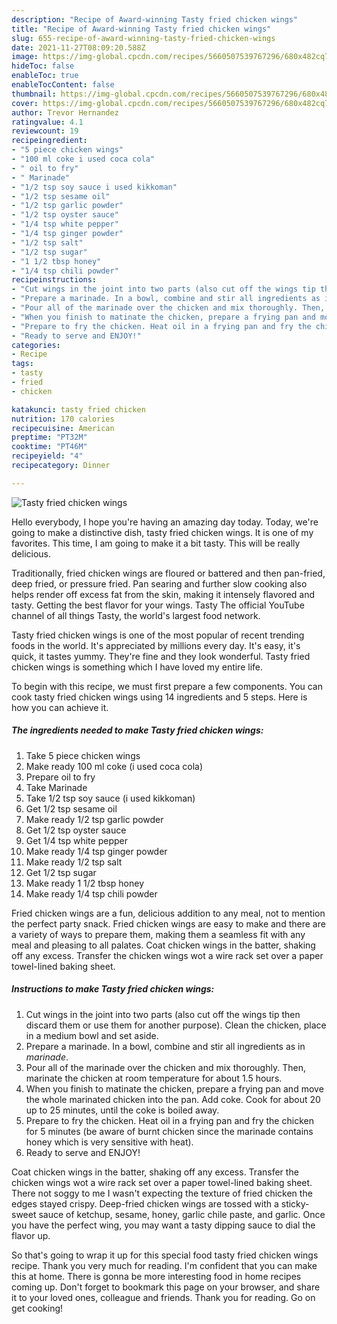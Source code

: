 ```yaml
---
description: "Recipe of Award-winning Tasty fried chicken wings"
title: "Recipe of Award-winning Tasty fried chicken wings"
slug: 655-recipe-of-award-winning-tasty-fried-chicken-wings
date: 2021-11-27T08:09:20.588Z
image: https://img-global.cpcdn.com/recipes/5660507539767296/680x482cq70/tasty-fried-chicken-wings-recipe-main-photo.jpg
hideToc: false
enableToc: true
enableTocContent: false
thumbnail: https://img-global.cpcdn.com/recipes/5660507539767296/680x482cq70/tasty-fried-chicken-wings-recipe-main-photo.jpg
cover: https://img-global.cpcdn.com/recipes/5660507539767296/680x482cq70/tasty-fried-chicken-wings-recipe-main-photo.jpg
author: Trevor Hernandez
ratingvalue: 4.1
reviewcount: 19
recipeingredient:
- "5 piece chicken wings"
- "100 ml coke i used coca cola"
- " oil to fry"
- " Marinade"
- "1/2 tsp soy sauce i used kikkoman"
- "1/2 tsp sesame oil"
- "1/2 tsp garlic powder"
- "1/2 tsp oyster sauce"
- "1/4 tsp white pepper"
- "1/4 tsp ginger powder"
- "1/2 tsp salt"
- "1/2 tsp sugar"
- "1 1/2 tbsp honey"
- "1/4 tsp chili powder"
recipeinstructions:
- "Cut wings in the joint into two parts (also cut off the wings tip then discard them or use them for another purpose). Clean the chicken, place in a medium bowl and set aside."
- "Prepare a marinade. In a bowl, combine and stir all ingredients as in *marinade*."
- "Pour all of the marinade over the chicken and mix thoroughly. Then, marinate the chicken at room temperature for about 1.5 hours."
- "When you finish to matinate the chicken, prepare a frying pan and move the whole marinated chicken into the pan. Add coke. Cook for about 20 up to 25 minutes, until the coke is boiled away."
- "Prepare to fry the chicken. Heat oil in a frying pan and fry the chicken for 5 minutes (be aware of burnt chicken since the marinade contains honey which is very sensitive with heat)."
- "Ready to serve and ENJOY!"
categories:
- Recipe
tags:
- tasty
- fried
- chicken

katakunci: tasty fried chicken 
nutrition: 170 calories
recipecuisine: American
preptime: "PT32M"
cooktime: "PT46M"
recipeyield: "4"
recipecategory: Dinner

---
```



![Tasty fried chicken wings](https://img-global.cpcdn.com/recipes/5660507539767296/680x482cq70/tasty-fried-chicken-wings-recipe-main-photo.jpg)

Hello everybody, I hope you're having an amazing day today. Today, we're going to make a distinctive dish, tasty fried chicken wings. It is one of my favorites. This time, I am going to make it a bit tasty. This will be really delicious.

Traditionally, fried chicken wings are floured or battered and then pan-fried, deep fried, or pressure fried. Pan searing and further slow cooking also helps render off excess fat from the skin, making it intensely flavored and tasty. Getting the best flavor for your wings. Tasty The official YouTube channel of all things Tasty, the world&#39;s largest food network.

Tasty fried chicken wings is one of the most popular of recent trending foods in the world. It's appreciated by millions every day. It's easy, it's quick, it tastes yummy. They're fine and they look wonderful. Tasty fried chicken wings is something which I have loved my entire life.


To begin with this recipe, we must first prepare a few components. You can cook tasty fried chicken wings using 14 ingredients and 5 steps. Here is how you can achieve it.

<!--inarticleads1-->

##### The ingredients needed to make Tasty fried chicken wings:

1. Take 5 piece chicken wings
1. Make ready 100 ml coke (i used coca cola)
1. Prepare  oil to fry
1. Take  Marinade
1. Take 1/2 tsp soy sauce (i used kikkoman)
1. Get 1/2 tsp sesame oil
1. Make ready 1/2 tsp garlic powder
1. Get 1/2 tsp oyster sauce
1. Get 1/4 tsp white pepper
1. Make ready 1/4 tsp ginger powder
1. Make ready 1/2 tsp salt
1. Get 1/2 tsp sugar
1. Make ready 1 1/2 tbsp honey
1. Make ready 1/4 tsp chili powder


Fried chicken wings are a fun, delicious addition to any meal, not to mention the perfect party snack. Fried chicken wings are easy to make and there are a variety of ways to prepare them, making them a seamless fit with any meal and pleasing to all palates. Coat chicken wings in the batter, shaking off any excess. Transfer the chicken wings wot a wire rack set over a paper towel-lined baking sheet. 

<!--inarticleads2-->

##### Instructions to make Tasty fried chicken wings:

1. Cut wings in the joint into two parts (also cut off the wings tip then discard them or use them for another purpose). Clean the chicken, place in a medium bowl and set aside.
1. Prepare a marinade. In a bowl, combine and stir all ingredients as in *marinade*.
1. Pour all of the marinade over the chicken and mix thoroughly. Then, marinate the chicken at room temperature for about 1.5 hours.
1. When you finish to matinate the chicken, prepare a frying pan and move the whole marinated chicken into the pan. Add coke. Cook for about 20 up to 25 minutes, until the coke is boiled away.
1. Prepare to fry the chicken. Heat oil in a frying pan and fry the chicken for 5 minutes (be aware of burnt chicken since the marinade contains honey which is very sensitive with heat).
1. Ready to serve and ENJOY!

Coat chicken wings in the batter, shaking off any excess. Transfer the chicken wings wot a wire rack set over a paper towel-lined baking sheet. There not soggy to me I wasn&#39;t expecting the texture of fried chicken the edges stayed crispy. Deep-fried chicken wings are tossed with a sticky-sweet sauce of ketchup, sesame, honey, garlic chile paste, and garlic. Once you have the perfect wing, you may want a tasty dipping sauce to dial the flavor up. 

So that's going to wrap it up for this special food tasty fried chicken wings recipe. Thank you very much for reading. I'm confident that you can make this at home. There is gonna be more interesting food in home recipes coming up. Don't forget to bookmark this page on your browser, and share it to your loved ones, colleague and friends. Thank you for reading. Go on get cooking!
